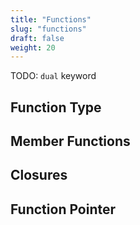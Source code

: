 ```yaml
---
title: "Functions"
slug: "functions"
draft: false
weight: 20
---
```


TODO: `dual` keyword

## Function Type

## Member Functions

## Closures

## Function Pointer
